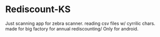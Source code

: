 # Rediscount-KS
Just scanning app for zebra scanner.
reading csv files w/ cyrrilic chars. 
made for big factory for annual rediscounting/
Only for android.
